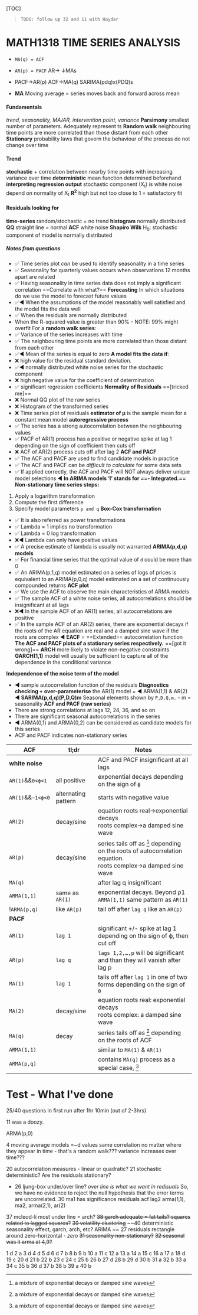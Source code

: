 [TOC]

>`TODO: follow up 32 and 11 with Haydar`

# MATH1318 TIME SERIES ANALYSIS

- `MA(q) = ACF`
- `AR(p) = PACF`
   AR→
↓MAs

- PACF→AR(p) ACF→MA(q) SARIMA(pdq)x(PDQ)s
- **MA** Moving average = series moves back and forward across mean

#### Fundamentals
_trend, seasonality, MA/AR, intervention point, variance_
**Parsimony** smallest number of parameters. Adequately represent ts
**Random walk** neighbouring time points are more correlated than those distant from each other
**Stationary** probability laws that govern the behaviour of the process do not change over time

#### Trend
**stochastic** + correlation between nearby time points with increasing variance over time
**deterministic** mean function determined beforehand
**interpreting regression output**
stochastic component (X<sub>t</sub>) is white noise
depend on normality of X<sub>t</sub>
**R<sup>2</sup>** high but not too close to 1 = satisfactory fit
#### Residuals looking for
**time-series** random/stochastic = no trend
**histogram** normally distributed
**QQ** straight line = normal
**ACF** white noise
**Shapiro Wilk** H<sub>0</sub>: stochastic component of model is normally distributed

##### Notes from questions
- ✅ Time series plot _can_ be used to identify seasonality in a time series
- ✅ Seasonality for quarterly values occurs when observations 12 months apart are related 
- ✅ Having seasonality in time series data does not imply a significant correlation ==Correlate with what?==
**Forecasting**
In which situations do we use the model to forecast future values
- ✅◀️ When the assumptions of the model reasonably well satisfied and the model fits the data well
- ✅ When the residuals are normally distributed
- When the R-squared value is greater than 90% - NOTE: 99% might overfit
For a **random walk series**:
- ✅ Variance of the series increases with time
- ✅ The neighbouring time points are more correlated than those distant from each other
- ✅◀️ Mean of the series is equal to zero
**A model fits the data if**:
- ❌ high value for the residual standard deviation.
- ✅◀️ normally distributed white noise series for the stochastic component
- ❌ high negative value for the coefficient of determination
- ✅ significant regression coefficients
**Normality of Residuals**  ==[tricked me]==
- ❌ Normal QQ plot of the raw series
- ❌ Histogram of the transformed series
- ❌ Time series plot of residuals
**estimator of µ** is the sample mean for a constant mean model
**autoregressive process**
- ✅ The series has a strong autocorrelation between the neighbouring values
- ✅ PACF of AR(1) process has a positive or negative spike at lag 1 depending on the  sign of coefficient then cuts off
- ❌ ACF of AR(2) process cuts off after lag 2
**ACF and PACF**
- ✅ The ACF and PACF are used to find candidate models in practice
- ✅ The ACF and PACF can be _difficult to calculate_ for some data sets
- ✅ If applied correctly, the ACF and PACF will NOT always deliver unique model selections
◀️ **In ARIMA models ‘I’ stands for ==- Integrated.==**
**Non-stationary time series steps:**
1. Apply a logarithm transformation
2. Compute the first difference
3. Specify model parameters `p and q`
**Box-Cox transformation**
- ✅ It is also referred as power transformations
- ✅ Lambda = 1 implies no transformation
- ✅ Lambda = 0 log transformation
- ❌◀️ Lambda can only have positive values
- ✅ A precise estimate of lambda is usually not warranted
**ARIMA(p,d,q) models**
- ✅ For financial time series that the optimal value of `d` could be more than 0
- ✅ An ARIMA(p,1,q) model estimated on a series of logs of prices is equivalent to an ARIMA(p,0,q) model estimated on a set of continuously compounded returns
**ACF plot**
- ✅ We use the ACF to observe the main characteristics of ARMA models
- ✅ The sample ACF of a white noise series, all autocorrelations should be insignificant at all lags
- ❌◀️ In the sample ACF of an AR(1) series, all autocorrelations are positive
- ✅ In the sample ACF of an AR(2) series, there are exponential decays if the roots of the AR equation are real and a damped sine wave if the roots are complex
◀️ **EACF** = ==Extended== autocorrelation function
**The ACF and PACF plots of a stationary series respectively.** ==[got it wrong]==
**ARCH** more likely to violate non-negative constraints
**GARCH(1,1)** model will usually be sufficient to capture all of the dependence in the conditional variance

**Independence of the noise term of the model**
- ◀️ sample autocorrelation function of the residuals
**Diagnostics checking + over-parameterise** the AR(1) model = ◀️ ARMA(1,1) & AR(2)
◀️ **SARIMA(p,d,q)(P,D,Q)m** Seasonal elements shown by `P,D,Q,m.` - m = seasonality
**ACF and PACF (raw series)**
- There are strong correlations at lags 12, 24, 36, and so on
- There are significant seasonal autocorrelations in the series
- ◀️ ARMA(0,1) and ARMA(0,2) can be considered as candidate models for this series
- ACF and PACF indicates non-stationary series

| **ACF**           | tl;dr               | Notes                                                                                                                                |
| ----------------- | ------------------- | ------------------------------------------------------------------------------------------------------------------------------------ |
| **white noise**   |                     | ACF and PACF insignificant at all lags                                                                                               |
| `AR(1)`&&`0<ϕ<1`  | all positive        | exponential decays depending on the sign of `ϕ`                                                                                      |
| `AR(1)`&&`−1<ϕ<0` | alternating pattern | starts with negative value                                                                                                           |
| `AR(2)`           | decay/sine          | equation roots real→exponential decays<br> roots complex→a damped sine wave                                                          |
| `AR(p)`           | decay/sine          | series tails off as [^decayAndExponential] depending on the roots of autocorrelation equation. <br> roots complex→a damped sine wave |
| `MA(q)`           |                     | after lag q insignificant                                                                                                            |
| `ARMA(1,1)`       | same as `AR(1)`     | exponential decays. Beyond ρ1 `ARMA(1,1)` same pattern as `AR(1)`                                                                    |
| !`ARMA(p,q)`      | like `AR(p)`        | tail off after `lag q` like an `AR(p)`                                                                                               |
| **PACF**          |                     |                                                                                                                                      |
| `AR(1)`           | `lag 1`             | significant +/-  spike at lag 1 depending on the sign of ϕ, then cut off                                                             |
| `AR(p)`           | `lag q`             | `lags 1,2,…,p` will be significant and than they will vanish after lag p                                                             |
| `MA(1)`           | `lag 1`             | tails off after `lag 1` in one of two forms depending on the sign of `θ`                                                             |
| `MA(2)`           | decay/sine          | equation roots real: exponential decays<br> roots complex: a damped sine wave                                                        |
| `MA(q)`           | decay               | series tails off as [^decayAndExponential] depending on the roots of ACF                                                             |
| `ARMA(1,1)`       |                     | similar to `MA(1)` & `AR(1)`                                                                                                         |
| `ARMA(p,q)`       |                     | contains `MA(q)` process as a special case, [^decayAndExponential]                                                                   |

[^decayAndExponential]: a mixture of exponential decays or damped sine waves

# Test - What I've done
25/40 questions in first run after 1hr 10min (out of 2-3hrs)

11 was a doozy.

ARMA(p,0)

4 moving average models =~d
  values same correlation no matter where they appear in time - that's a random walk???
  variance increases over time???

20 autocorrelation measures - linear or quadratic?
21 stochastic deterministic? Are the residuals stationary?
- 26 ljung-box under/over line? _over line is what we want in redisuals_
  So, we have no evidence to reject the null hypothesis that the error terms are uncorrelated.
30 ma1 has significance residuals acf lag2
    arma(1,1), ma2, arma(2,1), ar(2)
    
37 mcleod-li most under line = arch?
~~38 garch adequate = fat tails?
  squares related to lagged squares?~~
~~39 volatility clustering~~
~~40 deterministic seasonality effect, garch, arch, etc? ARIMA
~~
27 residuals rectangle around zero-horizontal - _zero_
~~31 seasonality non-stationary?~~
~~32 seasonal was it arma at 4,9?~~


1  d
2  a
3  d
4  d
5  d
6  d
7  b
8  b
9  b
10  a
11  c
12  a
13  a
14  a
15  c
16  a
17  a
18  d
19  c
20  d
21  b
22  b
23  c
24  c
25  b
26  b
27  d
28  b
29  d
30  b
31  a
32  b
33  a
34  c
35  b
36  d
37  b
38  b
39  a
40  b